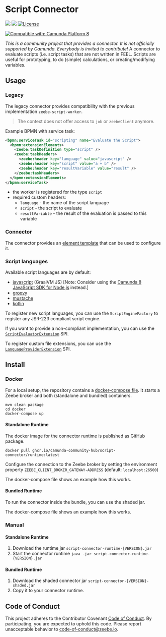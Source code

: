 # Script Connector

[![](https://img.shields.io/badge/Community%20Extension-An%20open%20source%20community%20maintained%20project-FF4700)](https://github.com/camunda-community-hub/community)
[![](https://img.shields.io/badge/Lifecycle-Stable-brightgreen)](https://github.com/Camunda-Community-Hub/community/blob/main/extension-lifecycle.md#stable-)
[![License](https://img.shields.io/badge/License-Apache%202.0-blue.svg)](https://opensource.org/licenses/Apache-2.0)

[![Compatible with: Camunda Platform 8](https://img.shields.io/badge/Compatible%20with-Camunda%20Platform%208-0072Ce)](https://github.com/camunda-community-hub/community/blob/main/extension-lifecycle.md#compatiblilty)

_This is a community project that provides a connector. It is not officially supported by Camunda. Everybody is invited to contribute!_
A connector to evaluate scripts (i.e. script tasks) that are not written in FEEL. Scripts are useful for prototyping, to do (simple) calculations, or creating/modifying variables.

## Usage

### Legacy

The legacy connector provides compatibility with the previous implementation `zeebe-script-worker`.

>The context does not offer access to `job` or `zeebeClient` anymore.

Example BPMN with service task:

```xml
<bpmn:serviceTask id="scripting" name="Evaluate the Script">
  <bpmn:extensionElements>
    <zeebe:taskDefinition type="script" />
    <zeebe:taskHeaders>
      <zeebe:header key="language" value="javascript" />
      <zeebe:header key="script" value="a + b" />
      <zeebe:header key="resultVariable" value="result" />
    </zeebe:taskHeaders>
  </bpmn:extensionElements>
</bpmn:serviceTask>
```

* the worker is registered for the type `script`
* required custom headers:
  * `language` - the name of the script language
  * `script` - the script to evaluate
  * `resultVariable` - the result of the evaluation is passed to this variable

### Connector

The connector provides an [element template](./connector/element-templates/script-connector.json) that can be used to configure it.

### Script languages

Available script languages are by default:
* [javascript](https://www.graalvm.org/) (GraalVM JS) [Note: Consider using the [Camunda 8 JavaScript SDK for Node.js](https://docs.camunda.io/docs/apis-tools/node-js-sdk/) instead.] 
* [groovy](http://groovy-lang.org/)
* [mustache](http://mustache.github.io/mustache.5.html)
* [kotlin](https://kotlinlang.org/)

To register new script languages, you can use the `ScriptEngineFactory` to register any JSR-223 compliant script engine.

If you want to provide a non-compliant implementation, you can use the [`ScriptEvaluatorExtension`](./connector/src/main/java/io/camunda/community/connector/script/spi/ScriptEvaluatorExtension.java) SPI.

To register custom file extensions, you can use the [`LanguageProviderExtension`](./connector/src/main/java/io/camunda/community/connector/script/spi/LanguageProviderExtension.java) SPI.

## Install

### Docker

For a local setup, the repository contains a [docker-compose file](docker/docker-compose.yml). It starts a Zeebe broker and both (standalone and bundled) containers.

```
mvn clean package
cd docker
docker-compose up
```

#### Standalone Runtime

The docker image for the connector runtime is published as GitHub package.

```
docker pull ghcr.io/camunda-community-hub/script-connector/runtime:latest
```

Configure the connection to the Zeebe broker by setting the environment property `ZEEBE_CLIENT_BROKER_GATEWAY-ADDRESS` (default: `localhost:26500`)

The docker-compose file shows an example how this works.

#### Bundled Runtime

To run the connector inside the bundle, you can use the shaded jar.

The docker-compose file shows an example how this works.

### Manual

#### Standalone Runtime

1. Download the runtime jar `script-connector-runtime-{VERSION}.jar`
2. Start the connector runtime `java -jar script-connector-runtime-{VERSION}.jar`

#### Bundled Runtime

1. Download the shaded connector jar  `script-connector-{VERSION}-shaded.jar`
2. Copy it to your connector runtime.

## Code of Conduct

This project adheres to the Contributor Covenant [Code of
Conduct](/CODE_OF_CONDUCT.md). By participating, you are expected to uphold
this code. Please report unacceptable behavior to code-of-conduct@zeebe.io.
